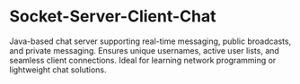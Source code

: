 # Socket-Server-Client-Chat
Java-based chat server supporting real-time messaging, public broadcasts, and private messaging. Ensures unique usernames, active user lists, and seamless client connections. Ideal for learning network programming or lightweight chat solutions.
